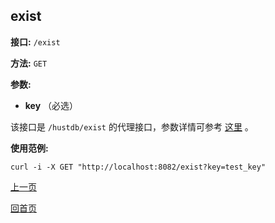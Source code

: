 ## exist ##

**接口:** `/exist`

**方法:** `GET`

**参数:** 

*  **key** （必选）  

该接口是 `/hustdb/exist` 的代理接口，参数详情可参考 [这里](../hustdb/hustdb/exist.md) 。

**使用范例:**

    curl -i -X GET "http://localhost:8082/exist?key=test_key"

[上一页](../ha.md)

[回首页](../../index.md)